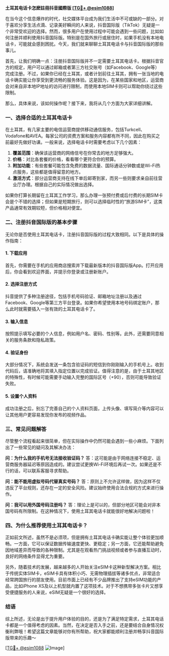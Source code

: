**土耳其电话卡怎麽註冊抖音國際版 [[TG💪+ @esim1088](https://t.me/s/esim1088)]**

在当今这个信息爆炸的时代，社交媒体平台成为我们生活中不可或缺的一部分。对于喜欢分享生活点滴、记录美好瞬间的人来说，抖音国际版（TikTok）无疑是一个非常受欢迎的选择。然而，很多用户在使用过程中可能会遇到一些问题，比如如何注册并顺利使用抖音国际版。特别是在国外旅行或居住时，如果手机没有本地电话卡，可能就会感到困扰。今天，我们就来聊聊土耳其电话卡与抖音国际版的那些事儿。

首先，让我们明确一点：注册抖音国际版并不一定需要土耳其电话卡。根据抖音官方的规定，用户可以通过邮箱或者第三方社交账号（如Facebook、Google等）完成注册。不过，如果你已经在土耳其，或者计划前往土耳其，拥有一张当地的电话卡确实能让你享受到更流畅的服务体验。这是因为，在某些国家和地区，运营商会对来自非本地IP地址的访问进行限制，而使用本地SIM卡则可以帮助你绕过这些限制。

那么，具体来说，该如何操作呢？接下来，我将从几个方面为大家详细讲解。

### 一、选择合适的土耳其电话卡

在土耳其，有几家主要的电信运营商提供移动通信服务，包括Turkcell、Vodafone和AVEA。每家公司的资费方案和服务内容都有所不同，因此在购买之前最好先做好功课。一般来说，选择电话卡时需要考虑以下几个因素：

1. **覆盖范围**：确保该运营商的网络信号在你常去的地方足够强大。
2. **价格**：对比各套餐的价格，看看哪个更符合你的预算。
3. **附加功能**：有些套餐可能包含免费的数据流量、国际通话分钟数或是Wi-Fi热点服务，这些都是值得留意的地方。
4. **激活方式**：部分运营商支持在线下单后邮寄到家，而另一些则要求亲自前往营业厅办理。根据自己的实际情况做出选择。

如果你打算长期留在土耳其工作学习，那么办理一张预付费或后付费的长期SIM卡会是个不错的选择；但如果是短期旅行，则可以选择临时性的“旅游SIM卡”，这类产品通常有效期较短，但价格相对便宜。

### 二、注册抖音国际版的基本步骤

无论你是否使用土耳其电话卡，注册抖音国际版的过程大致相同。以下是具体的操作指南：

#### 1. 下载应用
首先，你需要在手机的应用商店搜索并下载最新版本的抖音国际版App。打开应用后，你会看到欢迎界面，并提示你登录或注册新账户。

#### 2. 选择注册方式
抖音提供了多种注册途径，包括手机号码验证、邮箱地址注册以及通过Facebook、Google等第三方平台登录。如果你希望使用本地号码绑定账户，那么此时就需要插入一张有效的土耳其电话卡了。

#### 3. 输入信息
按照提示填写必要的个人信息，例如用户名、密码、性别等。此外，还需要同意相关的服务条款和隐私政策。

#### 4. 验证身份
大部分情况下，系统会发送一条包含验证码的短信到你刚刚输入的手机号上。收到代码后，请准确地将其填入指定位置以完成验证。值得注意的是，由于土耳其地区的特殊性，有时候可能需要手动输入完整的国际区号（+90），否则可能导致验证失败。

#### 5. 设置个人资料
成功注册之后，别忘了完善自己的个人资料页面，上传头像、填写简介等内容可以让其他用户更容易发现你发布的视频作品。

### 三、常见问题解答

尽管整个流程看起来很简单，但在实际操作中仍然可能会遇到一些小麻烦。下面列出了一些常见的疑问及其解决办法：

**问：为什么我的手机号无法接收验证码？**
答：这可能是由于网络连接不稳定、运营商服务器延迟等原因造成的。建议尝试更换Wi-Fi环境后再试一次。如果还是不行的话，可以联系客服寻求帮助。

**问：能不能用虚拟号码代替真实号码？**
答：原则上不允许这样做，因为这样不仅违反了平台规则，还存在一定的安全风险。建议始终使用合法合规的方式来进行操作。

**问：我可以用外国号码注册吗？**
答：理论上是可以的，但部分地区可能会对非本国号码有所限制。在这种情况下，使用土耳其电话卡就能很好地解决问题啦！

### 四、为什么推荐使用土耳其电话卡？

正如前文所述，虽然不是必须项，但是拥有土耳其电话卡确实能让整个体验更加顺畅。一方面，它可以保证数据传输速度更快、更稳定；另一方面，它还能帮助避免因地域差异而导致的各种限制。尤其是在观看热门挑战视频或者参与直播互动时，良好的网络条件显得尤为重要。

另外，随着技术的发展，越来越多的人开始关注eSIM卡这种新型解决方案。相比于传统实体SIM卡，eSIM卡具有体积小巧、无需物理插拔等诸多优点，非常适合经常跨国旅行的朋友使用。目前市面上已经有不少品牌推出了支持eSIM功能的产品，比如iPhone XS及以上机型就内置了这项技术。对于不想携带多张卡片又想享受便捷服务的人来说，eSIM无疑是一个很好的选择。

### 结语

综上所述，无论是出于提升用户体验的目的，还是为了满足特定需求，土耳其电话卡都是一个值得考虑的因素。当然，在决定是否入手之前，还是要结合自身情况权衡利弊哦！希望这篇文章能够对你有所帮助，祝大家都能顺利注册并畅享抖音国际版带来的乐趣～

[[TG💪+ @esim1088](https://t.me/s/esim1088) ![Image](https://i.postimg.cc/4NQfJmqS/Snipaste-2025-05-13-00-14-12.png)]